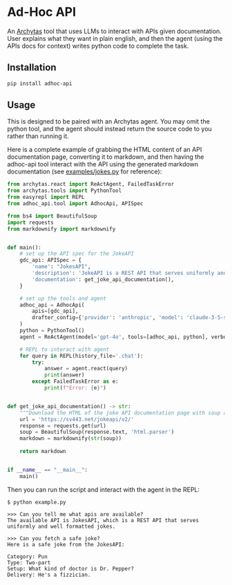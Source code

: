 # Ad-Hoc API
An [Archytas](https://github.com/jataware/archytas) tool that uses LLMs to interact with APIs given documentation. User explains what they want in plain english, and then the agent (using the APIs docs for context) writes python code to complete the task.

## Installation
```bash
pip install adhoc-api
```

## Usage

This is designed to be paired with an Archytas agent. You may omit the python tool, and the agent should instead return the source code to you rather than running it.

Here is a complete example of grabbing the HTML content of an API documentation page, converting it to markdown, and then having the adhoc-api tool interact with the API using the generated markdown documentation (see [examples/jokes.py](examples/jokes.py) for reference):

```python
from archytas.react import ReActAgent, FailedTaskError
from archytas.tools import PythonTool
from easyrepl import REPL
from adhoc_api.tool import AdhocApi, APISpec

from bs4 import BeautifulSoup
import requests
from markdownify import markdownify


def main():    
    # set up the API spec for the JokeAPI
    gdc_api: APISpec = {
        'name': "JokesAPI",
        'description': 'JokeAPI is a REST API that serves uniformly and well formatted jokes.',
        'documentation': get_joke_api_documentation(),
    }

    # set up the tools and agent
    adhoc_api = AdhocApi(
        apis=[gdc_api],
        drafter_config={'provider': 'anthropic', 'model': 'claude-3-5-sonnet-latest'},
    )
    python = PythonTool()
    agent = ReActAgent(model='gpt-4o', tools=[adhoc_api, python], verbose=True)

    # REPL to interact with agent
    for query in REPL(history_file='.chat'):
        try:
            answer = agent.react(query)
            print(answer)
        except FailedTaskError as e:
            print(f"Error: {e}")


def get_joke_api_documentation() -> str:
    """Download the HTML of the joke API documentation page with soup and convert it to markdown."""
    url = 'https://sv443.net/jokeapi/v2/'
    response = requests.get(url)
    soup = BeautifulSoup(response.text, 'html.parser')
    markdown = markdownify(str(soup))
    
    return markdown


if __name__ == "__main__":
    main()
```

Then you can run the script and interact with the agent in the REPL:

```
$ python example.py

>>> Can you tell me what apis are available?
The available API is JokesAPI, which is a REST API that serves uniformly and well formatted jokes.

>>> Can you fetch a safe joke?
Here is a safe joke from the JokesAPI:

Category: Pun
Type: Two-part
Setup: What kind of doctor is Dr. Pepper?
Delivery: He's a fizzician.
```